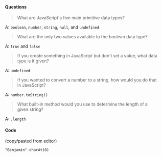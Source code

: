 #### Questions

>What are JavaScript's five main primitive data types?

A: `boolean`, `number`, `string`, `null`, and `undefined`

>What are the only two values available to the boolean data type?

A: `true` and `false`

>If you create something in JavaScript but don't set a value, what data type is it given?

A: `undefined`

>If you wanted to convert a number to a string, how would you do that in JavaScript?

A: `number.toString()`

>What built-in method would you use to determine the length of a given string?

A: `.length`

#### Code
(copy/pasted from editor)

```JS
"Benjamin".charAt(0)
```
